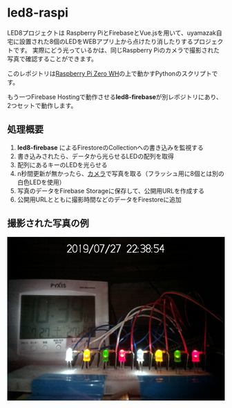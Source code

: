 # led8-raspi
LED8プロジェクトは Raspberry PiとFirebaseとVue.jsを用いて、uyamazak自宅に設置された8個のLEDをWEBアプリ上から点けたり消したりするプロジェクトです。
実際にどう光っているかは、同じRaspberry Piのカメラで撮影された写真で確認することができます。

このレポジトリは[Raspberry Pi Zero WH](https://amzn.to/2yisD3a)の上で動かすPythonのスクリプトです。

もう一つFirebase Hostingで動作させる**led8-firebase**が別レポジトリにあり、2つセットで動作します。

## 処理概要
1. **led8-firebase** によるFirestoreのCollectionへの書き込みを監視する
1. 書き込みされたら、データから光らせるLEDの配列を取得
1. 配列にあるキーのLEDを光らせる
1. n秒間更新が無かったら、[カメラ](https://amzn.to/2yjjxTy)で写真を取る（フラッシュ用に8個とは別の白色LEDを使用）
1. 写真のデータをFirebase Storageに保存して、公開用URLを作成する
1. 公開用URLとともに撮影時間などのデータをFirestoreに追加

## 撮影された写真の例
![sample photo](https://raw.githubusercontent.com/uyamazak/led8-raspi/master/led8-sample-photo.jpg)
